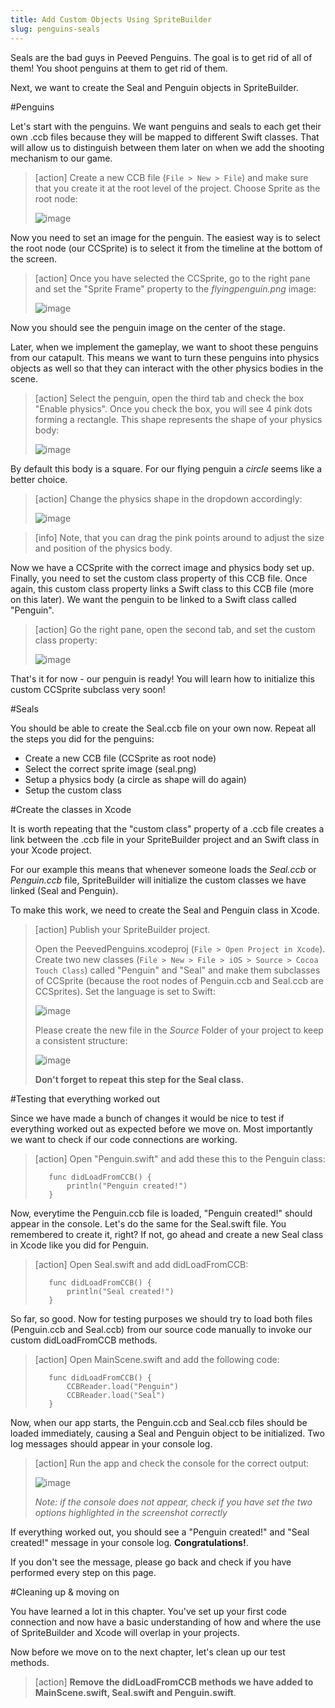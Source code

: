 ```yaml
---
title: Add Custom Objects Using SpriteBuilder
slug: penguins-seals
---
```


Seals are the bad guys in Peeved Penguins. The goal is to get rid of all of them! You shoot penguins at them to get rid of them.

Next, we want to create the Seal and Penguin objects in SpriteBuilder.

#Penguins

Let's start with the penguins. We want penguins and seals to each get their own .ccb files because they will be mapped to different Swift classes. That will allow us to distinguish between them later on when we add the shooting mechanism to our game.

> [action]
> Create a new CCB file (`File > New > File`) and make sure that you create it at the root level of the project. Choose Sprite as the root node:
>
> ![image](https://s3.amazonaws.com/mgwu-misc/Spritebuilder+Tutorial/Spritebuilder_Penguin.png)

Now you need to set an image for the penguin. The easiest way is to select the root node (our CCSprite) is to select it from the timeline at the bottom of the screen.

> [action]
> Once you have selected the CCSprite, go to the right pane and set the "Sprite Frame" property to the *flyingpenguin.png* image:
>
> ![image](https://s3.amazonaws.com/mgwu-misc/Spritebuilder+Tutorial/Spritebuilder_SetSpriteFrame.png)

Now you should see the penguin image on the center of the stage.

Later, when we implement the gameplay, we want to shoot these penguins from our catapult. This means we want to turn these penguins into physics objects as well so that they can interact with the other physics bodies in the scene.

> [action]
> Select the penguin, open the third tab and check the box "Enable physics". Once you check the box, you will see 4 pink dots forming a rectangle. This shape represents the shape of your physics body:
>
> ![image](https://s3.amazonaws.com/mgwu-misc/Spritebuilder+Tutorial/Spritebuilder_enablePhysics.png)

By default this body is a square. For our flying penguin a *circle* seems like a better choice.

> [action] Change the physics shape in the dropdown accordingly:
>
> ![image](https://s3.amazonaws.com/mgwu-misc/Spritebuilder+Tutorial/Spritebuilder_changePhysicsBody.png)

<!-- Make School -->

> [info]
> Note, that you can drag the pink points around to adjust the size and position of the physics body.

Now we have a CCSprite with the correct image and physics body set up. Finally, you need to set the custom class property of this CCB file. Once again, this custom class property links a Swift class to this CCB file (more on this later). We want the penguin to be linked to a Swift class called "Penguin".

> [action]
> Go the right pane, open the second tab, and set the custom class property:
>
> ![image](https://s3.amazonaws.com/mgwu-misc/Spritebuilder+Tutorial/Spritebuilder_CustomClass.png)

That's it for now - our penguin is ready! You will learn how to initialize this custom CCSprite subclass very soon!

#Seals

You should be able to create the Seal.ccb file on your own now. Repeat all the steps you did for the penguins:

- Create a new CCB file (CCSprite as root node)
- Select the correct sprite image (seal.png)
- Setup a physics body (a circle as shape will do again)
- Setup the custom class

#Create the classes in Xcode

It is worth repeating that the "custom class" property of a .ccb file creates a link between the .ccb file in your SpriteBuilder project and an Swift class in your Xcode project.

For our example this means that whenever someone loads the *Seal.ccb* or *Penguin.ccb* file, SpriteBuilder will initialize the custom classes we have linked (Seal and Penguin).

To make this work, we need to create the Seal and Penguin class in Xcode.

> [action]
> Publish your SpriteBuilder project.
>
> Open the PeevedPenguins.xcodeproj (`File > Open Project in Xcode`). Create two new classes (`File > New > File > iOS > Source > Cocoa Touch Class`) called "Penguin" and "Seal" and make them subclasses of CCSprite (because the root nodes of Penguin.ccb and Seal.ccb are CCSprites). Set the language is set to Swift:
>
> ![image](https://s3.amazonaws.com/mgwu-misc/Spritebuilder+Tutorial/Spritebuilder_Penguin_Xcode_Swift.png)
>
> Please create the new file in the *Source* Folder of your project to keep a consistent structure:
>
> ![image](https://s3.amazonaws.com/mgwu-misc/Spritebuilder+Tutorial/Spritebuilder_Classes_Folder_Location.png)
>
> **Don't forget to repeat this step for the Seal class.**

#Testing that everything worked out

Since we have made a bunch of changes it would be nice to test if everything worked out as expected before we move on. Most importantly we want to check if our code connections are working.

> [action]
> Open "Penguin.swift" and add these this to the Penguin class:
>
>        func didLoadFromCCB() {
>            println("Penguin created!")
>        }

Now, everytime the Penguin.ccb file is loaded, "Penguin created!" should appear in the console. Let's do the same for the Seal.swift file. You remembered to create it, right? If not, go ahead and create a new Seal class in Xcode like you did for Penguin.

> [action]
> Open Seal.swift and add didLoadFromCCB:
>
>        func didLoadFromCCB() {
>            println("Seal created!")
>        }

So far, so good. Now for testing purposes we should try to load both files (Penguin.ccb and Seal.ccb) from our source code manually to invoke our custom didLoadFromCCB methods.

> [action]
> Open MainScene.swift and add the following code:
>
>        func didLoadFromCCB() {
>            CCBReader.load("Penguin")
>            CCBReader.load("Seal")
>        }

Now, when our app starts, the Penguin.ccb and Seal.ccb files should be loaded immediately, causing a Seal and Penguin object to be initialized. Two log messages should appear in your console log.

> [action]
> Run the app and check the console for the correct output:
>
> ![image](https://s3.amazonaws.com/mgwu-misc/Spritebuilder+Tutorial/Spritebuilder_CodeConnectionTest.png)
>
> *Note: if the console does not appear, check if you have set the two options highlighted in the screenshot correctly*

If everything worked out, you should see a "Penguin created!" and "Seal created!" message in your console log. **Congratulations!**.

If you don't see the message, please go back and check if you have performed every step on this page.

#Cleaning up & moving on

You have learned a lot in this chapter. You've set up your first code connection and now have a basic understanding of how and where the use of SpriteBuilder and Xcode will overlap in your projects.

Now before we move on to the next chapter, let's clean up our test methods.

> [action]
> **Remove the didLoadFromCCB methods we have added to MainScene.swift, Seal.swift and Penguin.swift**.
